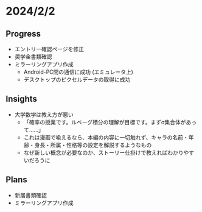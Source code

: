# 2024/2/2

## Progress

- エントリー確認ページを修正
- 奨学金書類確認
- ミラーリングアプリ作成
  - Android-PC間の通信に成功 (エミュレータ上)
  - デスクトップのピクセルデータの取得に成功

## Insights

- 大学数学は教え方が悪い
  - 「確率の授業です。ルベーグ積分の理解が目標です。まずσ集合体があって……」
  - これは漫画で喩えるなら、本編の内容に一切触れず、キャラの名前・年齢・身長・所属・性格等の設定を解説するようなもの
  - なぜ新しい概念が必要なのか、ストーリー仕掛けで教えればわかりやすいだろうに

## Plans

- 新居書類確認
- ミラーリングアプリ作成
